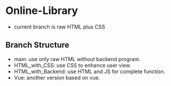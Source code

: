 # Online-Library 
- current branch is raw HTML plus CSS
## Branch Structure

- main: use only raw HTML without backend program.
- HTML_with_CSS: use CSS to enhance user view.
- HTML_with_Backend: use HTML and JS for complete function.
- Vue: another version based on vue.
